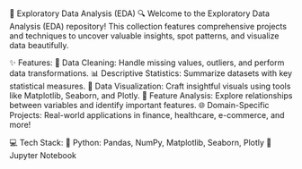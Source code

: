 🌟 Exploratory Data Analysis (EDA)
🔍 Welcome to the Exploratory Data Analysis (EDA) repository! This collection features comprehensive projects and techniques to uncover valuable insights, spot patterns, and visualize data beautifully.

✨ Features:
🧹 Data Cleaning: Handle missing values, outliers, and perform data transformations.
📊 Descriptive Statistics: Summarize datasets with key statistical measures.
🎨 Data Visualization: Craft insightful visuals using tools like Matplotlib, Seaborn, and Plotly.
🔗 Feature Analysis: Explore relationships between variables and identify important features.
🌐 Domain-Specific Projects: Real-world applications in finance, healthcare, e-commerce, and more!

💻 Tech Stack:
🐍 Python: Pandas, NumPy, Matplotlib, Seaborn, Plotly
📘 Jupyter Notebook
